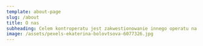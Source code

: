 ```yaml
---
template: about-page
slug: /about
title: O nas
subheading: Celem kontroperatu jest zakwestionowanie innego operatu na potrzeby postępowania sądowego, poprzez sporządzenie operatu np. z wykorzystaniem innej (bardziej zasadnej / uczciwej) metody wyceny. Dość często termin na złożenie kontroperatu jest dość krótki i dlatego my postawiliśmy sobie za cel sprostanie wymaganiom klienta poprzez dostarczanie dokładnych operatów w wyznaczonym terminie.
image: /assets/pexels-ekaterina-bolovtsova-6077326.jpg
---
```

